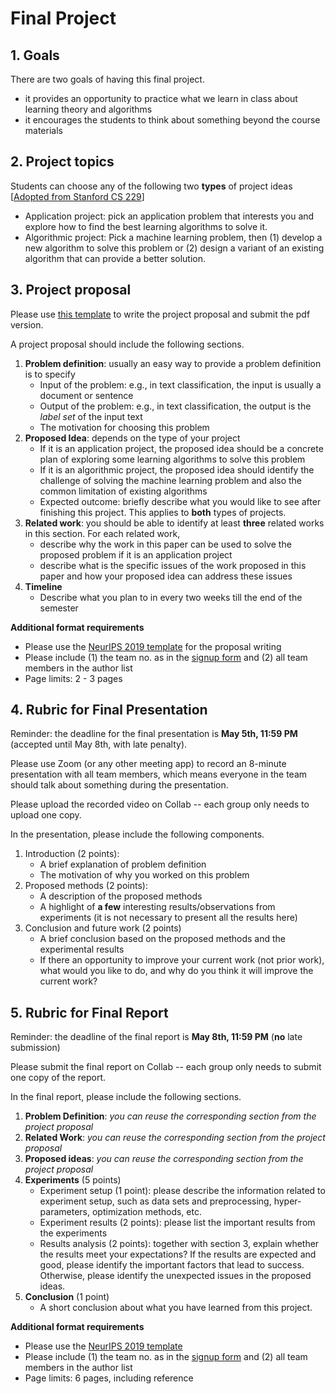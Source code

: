 # Final Project

## 1. Goals

There are two goals of having this final project.

- it provides an opportunity to practice what we learn in class about learning theory and algorithms
- it encourages the students to think about something beyond the course materials

## 2. Project topics

Students can choose any of the following two **types** of project ideas [[Adopted from Stanford CS 229](http://cs229.stanford.edu/projects.html)]

- Application project: pick an application problem that interests you and explore how to find the best learning algorithms to solve it. 
- Algorithmic project: Pick a machine learning problem, then (1) develop a new algorithm to solve this problem or (2) design a variant of an existing algorithm that can provide a better solution.

## 3. Project proposal

Please use [this template]() to write the project proposal and submit the pdf version. 

A project proposal should include the following sections.

1. **Problem definition**: usually an easy way to provide a problem definition is to specify
    - Input of the problem: e.g., in text classification, the input is usually a document or sentence
    - Output of the problem: e.g., in text classification, the output is the *label set* of the input text
    - The motivation for choosing this problem
2. **Proposed Idea**: depends on the type of your project
    - If it is an application project, the proposed idea should be a concrete plan of exploring some learning algorithms to solve this problem
    - If it is an algorithmic project, the proposed idea should identify the challenge of solving the machine learning problem and also the common limitation of existing algorithms 
    - Expected outcome: briefly describe what you would like to see after finishing this project. This applies to **both** types of projects.
3. **Related work**: you should be able to identify at least **three** related works in this section. For each related work, 
    - describe why the work in this paper can be used to solve the proposed problem if it is an application project
    - describe what is the specific issues of the work proposed in this paper and how your proposed idea can address these issues
4. **Timeline**
    - Describe what you plan to in every two weeks till the end of the semester

**Additional format requirements**

- Please use the [NeurIPS 2019 template](https://www.overleaf.com/latex/templates/neurips-2019/tprktwxmqmgk) for the proposal writing
- Please include (1) the team no. as in the [signup form](https://docs.google.com/spreadsheets/d/1N7ApHiRLkeWxplnTj2ODHgxCQxhrk0-VkjFKm_0lEKA/edit?usp=sharing) and (2) all team members in the author list
- Page limits: 2 - 3 pages

## 4. Rubric for Final Presentation

Reminder: the deadline for the final presentation is **May 5th, 11:59 PM** (accepted until May 8th, with late penalty).

Please use Zoom (or any other meeting app) to record an 8-minute presentation with all team members, which means everyone in the team should talk about something during the presentation. 

Please upload the recorded video on Collab -- each group only needs to upload one copy.

In the presentation, please include the following components.

1. Introduction (2 points): 
    - A brief explanation of problem definition
    - The motivation of why you worked on this problem
2. Proposed methods (2 points):
    - A description of the proposed methods
    - A highlight of **a few** interesting results/observations from experiments (it is not necessary to present all the results here)
3. Conclusion and future work (2 points)
    - A brief conclusion based on the proposed methods and the experimental results
    - If there an opportunity to improve your current work (not prior work), what would you like to do, and why do you think it will improve the current work?

## 5. Rubric for Final Report

Reminder: the deadline of the final report is **May 8th, 11:59 PM** (**no** late submission)

Please submit the final report on Collab -- each group only needs to submit one copy of the report. 

In the final report, please include the following sections.

1. **Problem Definition**: *you can reuse the corresponding section from the project proposal*
2. **Related Work**: *you can reuse the corresponding section from the project proposal*
3. **Proposed ideas**: *you can reuse the corresponding section from the project proposal*
4. **Experiments** (5 points)
    - Experiment setup (1 point): please describe the information related to experiment setup, such as data sets and preprocessing, hyper-parameters, optimization methods, etc.
    - Experiment results (2 points): please list the important results from the experiments
    - Results analysis (2 points): together with section 3, explain whether the results meet your expectations? If the results are expected and good, please identify the important factors that lead to success. Otherwise, please identify the unexpected issues in the proposed ideas.
5. **Conclusion** (1 point)
    - A short conclusion about what you have learned from this project.

    
**Additional format requirements**

- Please use the [NeurIPS 2019 template](https://www.overleaf.com/latex/templates/neurips-2019/tprktwxmqmgk)
- Please include (1) the team no. as in the [signup form](https://docs.google.com/spreadsheets/d/1N7ApHiRLkeWxplnTj2ODHgxCQxhrk0-VkjFKm_0lEKA/edit?usp=sharing) and (2) all team members in the author list
- Page limits: 6 pages, including reference